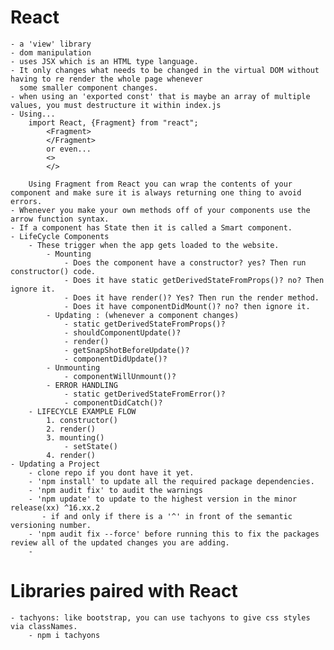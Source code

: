 # React

    - a 'view' library
    - dom manipulation
    - uses JSX which is an HTML type language.
    - It only changes what needs to be changed in the virtual DOM without having to re render the whole page whenever
      some smaller component changes.
    - when using an 'exported const' that is maybe an array of multiple values, you must destructure it within index.js
    - Using...
        import React, {Fragment} from "react";
            <Fragment>
            </Fragment>
            or even...
            <>
            </>

        Using Fragment from React you can wrap the contents of your component and make sure it is always returning one thing to avoid errors.
    - Whenever you make your own methods off of your components use the arrow function syntax.
    - If a component has State then it is called a Smart component.
    - LifeCycle Components
        - These trigger when the app gets loaded to the website.
            - Mounting
                - Does the component have a constructor? yes? Then run constructor() code.
                - Does it have static getDerivedStateFromProps()? no? Then ignore it.
                - Does it have render()? Yes? Then run the render method.
                - Does it have componentDidMount()? no? then ignore it.
            - Updating : (whenever a component changes)
                - static getDerivedStateFromProps()?
                - shouldComponentUpdate()?
                - render()
                - getSnapShotBeforeUpdate()?
                - componentDidUpdate()?
            - Unmounting
                - componentWillUnmount()?
            - ERROR HANDLING
                - static getDerivedStateFromError()?
                - componentDidCatch()?
        - LIFECYCLE EXAMPLE FLOW
            1. constructor()
            2. render()
            3. mounting()
                - setState()
            4. render()
    - Updating a Project
        - clone repo if you dont have it yet.
        - 'npm install' to update all the required package dependencies.
        - 'npm audit fix' to audit the warnings
        - 'npm update' to update to the highest version in the minor release(xx) ^16.xx.2
           - if and only if there is a '^' in front of the semantic versioning number.
        - 'npm audit fix --force' before running this to fix the packages review all of the updated changes you are adding.
        - 

# Libraries paired with React

    - tachyons: like bootstrap, you can use tachyons to give css styles via classNames.
        - npm i tachyons
